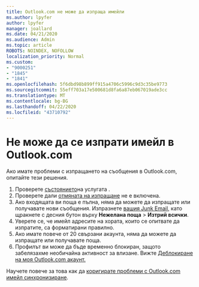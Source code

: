 ```yaml
---
title: Outlook.com не може да изпраща имейли
ms.author: lpyfer
author: lpyfer
manager: joallard
ms.date: 04/21/2020
ms.audience: Admin
ms.topic: article
ROBOTS: NOINDEX, NOFOLLOW
localization_priority: Normal
ms.custom:
- "9000251"
- "1845"
- "1841"
ms.openlocfilehash: 5f6dbd98b899ff915a4706c5996c9d3c35be9773
ms.sourcegitcommit: 55eff703a17e500681d8fa6a87eb067019ade3cc
ms.translationtype: MT
ms.contentlocale: bg-BG
ms.lasthandoff: 04/22/2020
ms.locfileid: "43710792"
---
```

# <a name="unable-to-send-email-in-outlookcom"></a>Не може да се изпрати имейл в Outlook.com

Ако имате проблеми с изпращането на съобщения в Outlook.com, опитайте тези решения.

1. Проверете [състоянието](https://go.microsoft.com/fwlink/p/?linkid=837482)на услугата . 
2. Проверете дали [отмяната на изпращане](https://outlook.live.com/mail/options/mail/messageContent/undoSend) не е включена.
3. Ако входящата ви поща е пълна, няма да можете да изпращате или получавате нови съобщения. Изпразнете [вашия Junk Email,](https://outlook.live.com/mail/junkemail) като щракнете с десния бутон върху **Нежелана поща** > **Изтрий всички**.
4. Уверете се, че имейл адресите на хората, които се опитвате да изпратите, са форматирани правилно.
5. Ако имате повече от 20 свързани акаунта, няма да можете да изпращате или получавате поща.
6. Профилът ви може да бъде временно блокиран, защото забелязахме необичайна активност за влизане. Вижте [Деблокиране на моя Outlook.com акаунт.](https://support.office.com/article/f4ad2701-d166-4d8b-8a6a-9af2a1f8a4c4)

Научете повече за това как да [коригирате проблеми с Outlook.com имейл синхронизиране](https://support.office.com/article/d39e3341-8d79-4bf1-b3c7-ded602233642).